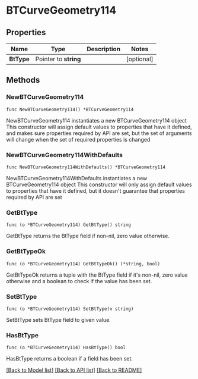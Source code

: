 # BTCurveGeometry114

## Properties

Name | Type | Description | Notes
------------ | ------------- | ------------- | -------------
**BtType** | Pointer to **string** |  | [optional] 

## Methods

### NewBTCurveGeometry114

`func NewBTCurveGeometry114() *BTCurveGeometry114`

NewBTCurveGeometry114 instantiates a new BTCurveGeometry114 object
This constructor will assign default values to properties that have it defined,
and makes sure properties required by API are set, but the set of arguments
will change when the set of required properties is changed

### NewBTCurveGeometry114WithDefaults

`func NewBTCurveGeometry114WithDefaults() *BTCurveGeometry114`

NewBTCurveGeometry114WithDefaults instantiates a new BTCurveGeometry114 object
This constructor will only assign default values to properties that have it defined,
but it doesn't guarantee that properties required by API are set

### GetBtType

`func (o *BTCurveGeometry114) GetBtType() string`

GetBtType returns the BtType field if non-nil, zero value otherwise.

### GetBtTypeOk

`func (o *BTCurveGeometry114) GetBtTypeOk() (*string, bool)`

GetBtTypeOk returns a tuple with the BtType field if it's non-nil, zero value otherwise
and a boolean to check if the value has been set.

### SetBtType

`func (o *BTCurveGeometry114) SetBtType(v string)`

SetBtType sets BtType field to given value.

### HasBtType

`func (o *BTCurveGeometry114) HasBtType() bool`

HasBtType returns a boolean if a field has been set.


[[Back to Model list]](../README.md#documentation-for-models) [[Back to API list]](../README.md#documentation-for-api-endpoints) [[Back to README]](../README.md)



